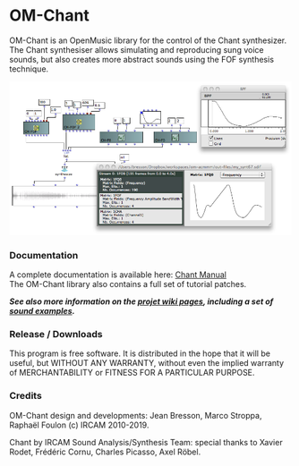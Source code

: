 # OM-Chant

OM-Chant is an OpenMusic library for the control of the Chant synthesizer. The Chant synthesiser allows simulating and reproducing sung voice sounds, but also creates more abstract sounds using the FOF synthesis technique.

<img src="docs/images/om-chant.png">

### Documentation

A complete documentation is available here: [Chant Manual](https://openmusic-project.github.io/openmusic/doc/lib-manuals/chant/chant-manual/Intro)   
The OM-Chant library also contains a full set of tutorial patches.

***See also more information on the [projet wiki pages](https://github.com/openmusic-project/OM-Chant/wiki/), including a set of [sound examples](https://github.com/openmusic-project/OM-Chant/wiki/Examples).***


### Release / Downloads

This program is free software. It is distributed in the hope that it will be useful, but WITHOUT ANY WARRANTY, without even the implied warranty of MERCHANTABILITY or FITNESS FOR A PARTICULAR PURPOSE. 


### Credits

OM-Chant design and developments: Jean Bresson, Marco Stroppa, Raphaël Foulon (c) IRCAM 2010-2019.

Chant by IRCAM Sound Analysis/Synthesis Team: special thanks to Xavier Rodet, Frédéric Cornu, Charles Picasso, Axel Röbel. 

